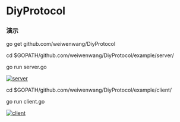 # DiyProtocol


### 演示

go get github.com/weiwenwang/DiyProtocol

cd $GOPATH/github.com/weiwenwang/DiyProtocol/example/server/

go run server.go

[![server](https://i.loli.net/2018/11/16/5bee907d09557.png)](https://asciinema.org/a/j146eF0OYuaNpOWP9qgIyspoV)



cd $GOPATH/github.com/weiwenwang/DiyProtocol/example/client/

go run client.go

[![client](https://i.loli.net/2018/11/16/5bee907d292ad.png)](https://asciinema.org/a/MFLd5a8t1ULrDnvj1m624DAaS)



